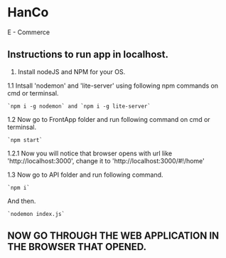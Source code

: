 # HanCo
E - Commerce

## Instructions to run app in localhost.

1. Install nodeJS and NPM for your OS. 

1.1 Intsall 'nodemon' and 'lite-server' using following npm commands on cmd or terminsal.

	`npm i -g nodemon` and `npm i -g lite-server`

1.2 Now go to FrontApp folder and run following command on cmd or terminsal.
	
	`npm start`
	
1.2.1 Now you will notice that browser opens with url like 'http://localhost:3000', change  it to 'http://localhost:3000/#!/home'

1.3 Now go to API folder and run following command.

	`npm i`

And then.

	`nodemon index.js`

## NOW GO THROUGH THE WEB APPLICATION IN THE BROWSER THAT OPENED.

